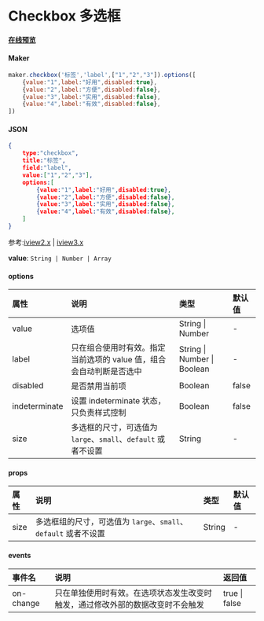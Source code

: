 # Checkbox 多选框

#### [在线预览](https://jsrun.pro/JehKp/edit)

#### Maker
```js
maker.checkbox('标签','label',["1","2","3"]).options([
    {value:"1",label:"好用",disabled:true},
    {value:"2",label:"方便",disabled:false},
    {value:"3",label:"实用",disabled:false},
    {value:"4",label:"有效",disabled:false},
])
```

#### JSON
```json
{
    type:"checkbox",
    title:"标签",
    field:"label",
    value:["1","2","3"],
    options:[
        {value:"1",label:"好用",disabled:true},
        {value:"2",label:"方便",disabled:false},
        {value:"3",label:"实用",disabled:false},
        {value:"4",label:"有效",disabled:false},
    ]
}
```

参考:[iview2.x](http://v2.iviewui.com/components/checkbox#API) | [iview3.x](https://www.iviewui.com/components/checkbox#API)

**value**: `String | Number | Array`

#### options

| 属性          | 说明                                                         | 类型                        | 默认值 |
| :------------ | :----------------------------------------------------------- | :-------------------------- | :----- |
| value       | 选项值          | String \| Number                 | -  |
| label         | 只在组合使用时有效。指定当前选项的 value 值，组合会自动判断是否选中 | String \| Number \| Boolean | -      |
| disabled      | 是否禁用当前项                                               | Boolean                     | false  |
| indeterminate | 设置 indeterminate 状态，只负责样式控制                      | Boolean                     | false  |
| size          | 多选框的尺寸，可选值为 `large`、`small`、`default` 或者不设置 | String                      | -      |

#### props

| 属性  | 说明                                                         | 类型   | 默认值 |
| :---- | :----------------------------------------------------------- | :----- | :----- |
| size  | 多选框组的尺寸，可选值为 `large`、`small`、`default` 或者不设置 | String | -      |



#### events


| 事件名    | 说明                                                         | 返回值        |
| :-------- | :----------------------------------------------------------- | :------------ |
| on-change | 只在单独使用时有效。在选项状态发生改变时触发，通过修改外部的数据改变时不会触发 | true \| false |